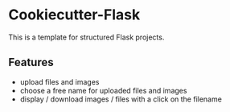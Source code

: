 # Cookiecutter-Flask

This is a template for structured Flask projects.

## Features

* upload files and images
* choose a free name for uploaded files and images
* display / download images / files with a click on the filename